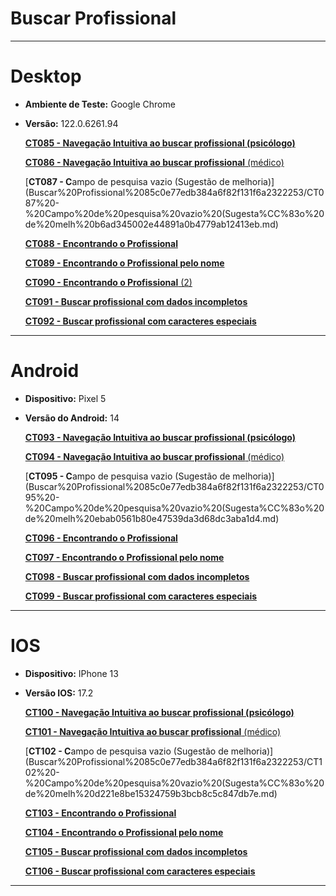 # Buscar Profissional

---

# Desktop

- **Ambiente de Teste:** Google Chrome
- **Versão:** 122.0.6261.94
    
    [**CT085 - Navegação Intuitiva ao buscar profissional (psicólogo)**](Buscar%20Profissional%2085c0e77edb384a6f82f131f6a2322253/CT085%20-%20Navegac%CC%A7a%CC%83o%20Intuitiva%20ao%20buscar%20profission%20c35f9b437ba4410b8ea7759335a3a5cf.md)
    
    [**CT086 - Navegação Intuitiva ao buscar profissional** (médico)](Buscar%20Profissional%2085c0e77edb384a6f82f131f6a2322253/CT086%20-%20Navegac%CC%A7a%CC%83o%20Intuitiva%20ao%20buscar%20profission%204d24f0ab82f44930ba6ca448f57a9ca8.md)
    
    [**CT087 - C**ampo de pesquisa vazio (Sugestão de melhoria)](Buscar%20Profissional%2085c0e77edb384a6f82f131f6a2322253/CT087%20-%20Campo%20de%20pesquisa%20vazio%20(Sugesta%CC%83o%20de%20melh%20b6ad345002e44891a0b4779ab12413eb.md)
    
    [**CT088 - Encontrando o Profissional**](Buscar%20Profissional%2085c0e77edb384a6f82f131f6a2322253/CT088%20-%20Encontrando%20o%20Profissional%20adcee74891d141c8968e8d5db50db5ee.md)
    
    [**CT089 - Encontrando o Profissional pelo nome**](Buscar%20Profissional%2085c0e77edb384a6f82f131f6a2322253/CT089%20-%20Encontrando%20o%20Profissional%20pelo%20nome%20f78b1ae1f9cb4a1998fdfb2dcd198710.md)
    
    [**CT090 - Encontrando o Profissional** (2)](Buscar%20Profissional%2085c0e77edb384a6f82f131f6a2322253/CT090%20-%20Encontrando%20o%20Profissional%20(2)%20bc07749a6fc04d7e9a874e205f2f720d.md)
    
    [**CT091 - Buscar profissional com dados incompletos**](Buscar%20Profissional%2085c0e77edb384a6f82f131f6a2322253/CT091%20-%20Buscar%20profissional%20com%20dados%20incompletos%2095e4442dc3df47d4b7a39727f2a54f7d.md)
    
    [**CT092 - Buscar profissional com caracteres especiais**](Buscar%20Profissional%2085c0e77edb384a6f82f131f6a2322253/CT092%20-%20Buscar%20profissional%20com%20caracteres%20especia%20f8eed93eaf3c4284aac7a8009e9d870e.md)
    

---

# Android

- **Dispositivo:** Pixel 5
- **Versão do Android:** 14
    
    [**CT093 - Navegação Intuitiva ao buscar profissional (psicólogo)**](Buscar%20Profissional%2085c0e77edb384a6f82f131f6a2322253/CT093%20-%20Navegac%CC%A7a%CC%83o%20Intuitiva%20ao%20buscar%20profission%20ea8723c7623c44dc863e44057ae9266d.md)
    
    [**CT094 - Navegação Intuitiva ao buscar profissional** (médico)](Buscar%20Profissional%2085c0e77edb384a6f82f131f6a2322253/CT094%20-%20Navegac%CC%A7a%CC%83o%20Intuitiva%20ao%20buscar%20profission%2067c2e4bad14249879db03aceedc9151c.md)
    
    [**CT095 - C**ampo de pesquisa vazio (Sugestão de melhoria)](Buscar%20Profissional%2085c0e77edb384a6f82f131f6a2322253/CT095%20-%20Campo%20de%20pesquisa%20vazio%20(Sugesta%CC%83o%20de%20melh%20ebab0561b80e47539da3d68dc3aba1d4.md)
    
    [**CT096 - Encontrando o Profissional**](Buscar%20Profissional%2085c0e77edb384a6f82f131f6a2322253/CT096%20-%20Encontrando%20o%20Profissional%202797199278aa4f64bf268696698ab9c6.md)
    
    [**CT097 - Encontrando o Profissional pelo nome**](Buscar%20Profissional%2085c0e77edb384a6f82f131f6a2322253/CT097%20-%20Encontrando%20o%20Profissional%20pelo%20nome%203fd1ebf0a03a44f6923ce2b341534453.md)
    
    [**CT098 - Buscar profissional com dados incompletos**](Buscar%20Profissional%2085c0e77edb384a6f82f131f6a2322253/CT098%20-%20Buscar%20profissional%20com%20dados%20incompletos%20898c367580004980b9d4a130e65f356c.md)
    
    [**CT099 - Buscar profissional com caracteres especiais**](Buscar%20Profissional%2085c0e77edb384a6f82f131f6a2322253/CT099%20-%20Buscar%20profissional%20com%20caracteres%20especia%20beef4d8f873b49a095f5fe33b1c8abcd.md)
    

---

# IOS

- **Dispositivo:** IPhone 13
- **Versão IOS:** 17.2
    
    [**CT100 - Navegação Intuitiva ao buscar profissional (psicólogo)**](Buscar%20Profissional%2085c0e77edb384a6f82f131f6a2322253/CT100%20-%20Navegac%CC%A7a%CC%83o%20Intuitiva%20ao%20buscar%20profission%204eb20ac72d5b4f8a9552f18bda6c1f2d.md)
    
    [**CT101 - Navegação Intuitiva ao buscar profissional** (médico)](Buscar%20Profissional%2085c0e77edb384a6f82f131f6a2322253/CT101%20-%20Navegac%CC%A7a%CC%83o%20Intuitiva%20ao%20buscar%20profission%20d2bba501527e4de4851b2bfed61c327a.md)
    
    [**CT102 - C**ampo de pesquisa vazio (Sugestão de melhoria)](Buscar%20Profissional%2085c0e77edb384a6f82f131f6a2322253/CT102%20-%20Campo%20de%20pesquisa%20vazio%20(Sugesta%CC%83o%20de%20melh%20d221e8be15324759b3bcb8c5c847db7e.md)
    
    [**CT103 - Encontrando o Profissional**](Buscar%20Profissional%2085c0e77edb384a6f82f131f6a2322253/CT103%20-%20Encontrando%20o%20Profissional%208988b3fab6a34541a1c7d99dd575fd6d.md)
    
    [**CT104 - Encontrando o Profissional pelo nome**](Buscar%20Profissional%2085c0e77edb384a6f82f131f6a2322253/CT104%20-%20Encontrando%20o%20Profissional%20pelo%20nome%20c0554a4756034e19abeff727d712922c.md)
    
    [**CT105 - Buscar profissional com dados incompletos**](Buscar%20Profissional%2085c0e77edb384a6f82f131f6a2322253/CT105%20-%20Buscar%20profissional%20com%20dados%20incompletos%20e269442bbebc403691b6b1ca54e06982.md)
    
    [**CT106 - Buscar profissional com caracteres especiais**](Buscar%20Profissional%2085c0e77edb384a6f82f131f6a2322253/CT106%20-%20Buscar%20profissional%20com%20caracteres%20especia%20de97214ff6b44ff0bf668e8259010f0d.md)
    

---